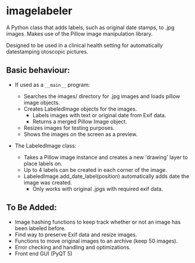 # imagelabeler

A Python class that adds labels, such as original date stamps, to .jpg images.  Makes use of the Pillow image manipulation library.

Designed to be used in a clinical health setting for automatically datestamping otoscopic pictures.

## Basic behaviour:

* If used as a `__main__` program:
    * Searches the images/ directory for .jpg images and loads pillow image objects.
    * Creates LabeledImage objects for the images.
        * Labels images with text or original date from Exif data.
        * Returns a merged Pillow Image object.
    * Resizes images for testing purposes.
    * Shows the images on the screen as a preview.
    
* The LabeledImage class:
    * Takes a Pillow image instance and creates a new 'drawing' layer to place labels on.
    * Up to 4 labels can be created in each corner of the image.
    * LabeledImage.add_date_label(position) automatically adds date the image was created.
        * Only works with original .jpgs with required exif data.
       
## To Be Added:

* Image hashing functions to keep track whether or not an image has been labeled before.
* Find way to preserve Exif data and resize images.
* Functions to move original images to an archive (keep 50 images).
* Error checking and handling and optimizations.
* Front end GUI (PyQT 5)
